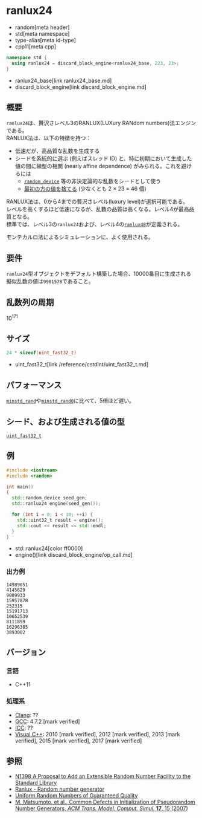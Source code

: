 # ranlux24
* random[meta header]
* std[meta namespace]
* type-alias[meta id-type]
* cpp11[meta cpp]

```cpp
namespace std {
  using ranlux24 = discard_block_engine<ranlux24_base, 223, 23>;
}
```
* ranlux24_base[link ranlux24_base.md]
* discard_block_engine[link discard_block_engine.md]

## 概要
`ranlux24`は、贅沢さレベル3のRANLUX(LUXury RANdom numbers)法エンジンである。  
RANLUX法は、以下の特徴を持つ：

- 低速だが、高品質な乱数を生成する
- シードを系統的に選ぶ (例えばスレッド ID) と、特に初期において生成した値の間に線型の相関 (nearly affine dependence) がみられる。これを避けるには
    - [`random_device`](random_device.md) 等の非決定論的な乱数をシードとして使う
    - [最初の方の値を捨てる](discard_block_engine/discard.md) (少なくとも 2 × 23 = 46 個)


RANLUX法は、0から4までの贅沢さレベル(luxury level)が選択可能である。  
レベルを高くするほど低速になるが、乱数の品質は高くなる。レベル4が最高品質となる。  
標準では、レベル3の`ranlux24`および、レベル4の[`ranlux48`](ranlux48.md)が定義される。  
  
モンテカルロ法によるシミュレーションに、よく使用される。  


## 要件
`ranlux24`型オブジェクトをデフォルト構築した場合、10000番目に生成される擬似乱数の値は`9901578`であること。


## 乱数列の周期
10<sup>171</sup>


## サイズ
```cpp
24 * sizeof(uint_fast32_t)
```
* uint_fast32_t[link /reference/cstdint/uint_fast32_t.md]


## パフォーマンス
[`minstd_rand`](minstd_rand.md)や[`minstd_rand0`](minstd_rand0.md)に比べて、5倍ほど遅い。


## シード、および生成される値の型
[`uint_fast32_t`](/reference/cstdint/uint_fast32_t.md)


## 例
```cpp example
#include <iostream>
#include <random>

int main()
{
  std::random_device seed_gen;
  std::ranlux24 engine(seed_gen());

  for (int i = 0; i < 10; ++i) {
    std::uint32_t result = engine();
    std::cout << result << std::endl;
  }
}
```
* std::ranlux24[color ff0000]
* engine()[link discard_block_engine/op_call.md]

### 出力例
```
14989051
4145629
9009933
15957878
252315
15191713
10652539
8111899
16296385
3893002
```

## バージョン
### 言語
- C++11

### 処理系
- [Clang](/implementation.md#clang): ??
- [GCC](/implementation.md#gcc): 4.7.2 [mark verified]
- [ICC](/implementation.md#icc): ??
- [Visual C++](/implementation.md#visual_cpp): 2010 [mark verified], 2012 [mark verified], 2013 [mark verified], 2015 [mark verified], 2017 [mark verified]


## 参照
- [N1398 A Proposal to Add an Extensible Random Number Facility to the Standard Library](http://www.open-std.org/jtc1/sc22/wg21/docs/papers/2002/n1398.html)
- [Ranlux - Random number generator](https://web.archive.org/web/20220414101703/https://luscher.web.cern.ch/luscher/ranlux/)
- [Uniform Random Numbers of Guaranteed Quality](https://web.archive.org/web/20190922154624/http://cmd.inp.nsk.su/old/cmd2/manuals/cernlib/shortwrups/node244.html)
- [M. Matsumoto, et al., Common Defects in Initialization of Pseudorandom Number Generators, *ACM Trans. Model. Comput. Simul.* **17**, 15 (2007)](https://doi.org/10.1145/1276927.1276928)
